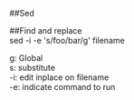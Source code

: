 ##Sed

##Find and replace  
sed -i -e 's/foo/bar/g' filename

g: Global  
s: substitute  
-i: edit inplace on filename  
-e: indicate command to run
